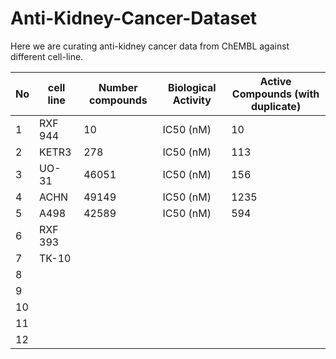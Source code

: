 # Anti-Kidney-Cancer-Dataset

Here we are curating anti-kidney cancer data from ChEMBL against different cell-line.


|No             | cell line                   | Number  compounds    | Biological Activity      | Active Compounds (with duplicate)     |
| ------------- | -------------               |-------------         | ---------                | --------             |                                          
|        1      |  RXF 944                    |  10                  |  IC50 (nM)               |     10               |           
|        2      |  KETR3                      |  278                 |  IC50 (nM)               |     113              |
|        3      |  UO-31                      |  46051               |  IC50 (nM)               |     156              |
|        4      |  ACHN                       |  49149               |  IC50 (nM)               |     1235             |    
|        5      |  A498                       |  42589               |  IC50 (nM)               |     594              |        
|        6      |  RXF 393                    |                      |                          |             
|        7      |  TK-10                      |                      |                          |             
|        8      |                             |                      |                          |             
|        9      |                             |                      |                          |             
|        10     |                             |                      |                          |             
|        11     |                             |                      |                          |             
|        12     |                             |                      |                          |     

